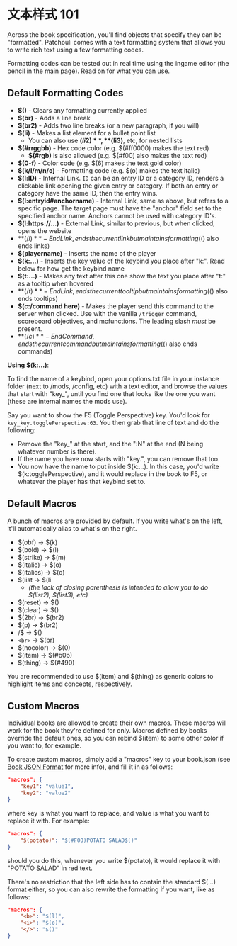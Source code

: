 # 文本样式 101

Across the book specification, you'll find objects that specify they can be
"formatted". Patchouli comes with a text formatting system that allows you to write rich
text using a few formatting codes.

Formatting codes can be tested out in real time using the ingame editor (the pencil in the
main page). Read on for what you can use.

## Default Formatting Codes

* **$()** - Clears any formatting currently applied
* **$(br)** - Adds a line break
* **$(br2)** - Adds two line breaks (or a new paragraph, if you will)
* **$(li)** - Makes a list element for a bullet point list
    * You can also use **$(li2)**, **$(li3)**, etc, for nested lists
* **$(#rrggbb)** - Hex code color (e.g. $(#ff0000) makes the text red)
    * **$(#rgb)** is also allowed (e.g. $(#f00) also makes the text red)
* **$(0-f)** - Color code (e.g. $(6) makes the text gold color)
* **$(k/l/m/n/o)** - Formatting code (e.g. $(o) makes the text italic)
* **$(l:ID)** - Internal Link. `ID` can be an entry ID or a category ID, renders
  a clickable link opening the given entry or category. If both an entry or category
  have the same ID, then the entry wins.
* **$(l:entryid#anchorname)** - Internal Link, same as above, but refers to a specific
  page. The target page must have the "anchor" field set to the specified anchor name.
  Anchors cannot be used with category ID's.
* **$(l:https://...)** - External Link, similar to previous, but when clicked, opens the
  website
* **$(/l)** - End Link, ends the current link but maintains formatting ($() also ends
  links)
* **$(playername)** - Inserts the name of the player
* **$(k:...)** - Inserts the key value of the keybind you place after "k:". Read below for
  how get the keybind name
* **$(t:...)** - Makes any text after this one show the text you place after "t:" as a
  tooltip when hovered
* **$(/t)** - End Link, ends the current tooltip but maintains formatting ($() also ends
  tooltips)
* **$(c:/command here)** - Makes the player send this command to the server when
  clicked. Use with the vanilla `/trigger` command, scoreboard objectives, and
  mcfunctions. The leading slash *must* be present.
* **$(/c)** - End Command, ends the current command but maintains formatting ($() also
  ends commands)

**Using $(k:...)**:

To find the name of a keybind, open your options.txt file in your instance folder (next to
/mods, /config, etc) with a text editor, and browse the values that start with "key_",
until you find one that looks like the one you want (these are internal names the mods
use).

Say you want to show the F5 (Toggle Perspective) key. You'd look for
`key_key.togglePerspective:63`. You then grab that line of text and do the following:
* Remove the "key_" at the start, and the ":N" at the end (N being whatever number is
  there).
* If the name you have now starts with "key.", you can remove that too.
* You now have the name to put inside $(k:...). In this case, you'd write
  $(k:togglePerspective), and it would replace in the book to F5, or whatever the player
  has that keybind set to.

## Default Macros

A bunch of macros are provided by default. If you write what's on the left, it'll
automatically alias to what's on the right.

* $(obf) -> $(k)
* $(bold) -> $(l)
* $(strike) -> $(m)
* $(italic) -> $(o)
* $(italics) -> $(o)
* $(list -> $(li
    * _(the lack of closing parenthesis is intended to allow you to do $(list2), $(list3),
      etc)_
* $(reset) -> $()
* $(clear) -> $()
* $(2br) -> $(br2)
* $(p) -> $(br2)
* /$ -> $()
* `<br>` -> $(br)
* $(nocolor) -> $(0)
* $(item) -> $(#b0b)
* $(thing) -> $(#490)

You are recommended to use $(item) and $(thing) as generic colors to highlight items and
concepts, respectively.

## Custom Macros

Individual books are allowed to create their own macros. These macros will work for the
book they're defined for only. Macros defined by books override the default ones, so you
can rebind $(item) to some other color if you want to, for example.

To create custom macros, simply add a "macros" key to your book.json (see [Book JSON
Format](/docs/reference/book-json) for more info), and fill it in as follows:

```json
"macros": {
	"key1": "value1",
	"key2": "value2"
}
```

where key is what you want to replace, and value is what you want to replace it with. For
example:

```json
"macros": {
	"$(potato)": "$(#F00)POTATO SALAD$()"
}
```

should you do this, whenever you write $(potato), it would replace it with "POTATO SALAD"
in red text.

There's no restriction that the left side has to contain the standard $(...) format
either, so you can also rewrite the formatting if you want, like as follows:

```json
"macros": {
	"<b>": "$(l)",
	"<i>": "$(o)",
	"</>": "$()"
}
```
